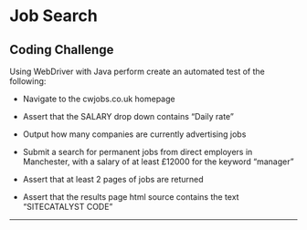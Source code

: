 # Job Search

## Coding Challenge

Using WebDriver with Java perform create an automated test of the following:

+ Navigate to the cwjobs.co.uk homepage
 + Assert that the SALARY drop down contains “Daily rate”
 + Output how many companies are currently advertising jobs

+ Submit a search for permanent jobs from direct employers in Manchester, with a salary of at least £12000 for the keyword “manager”
 + Assert that at least 2 pages of jobs are returned
 + Assert that the results page html source contains the text “SITECATALYST CODE”

---
